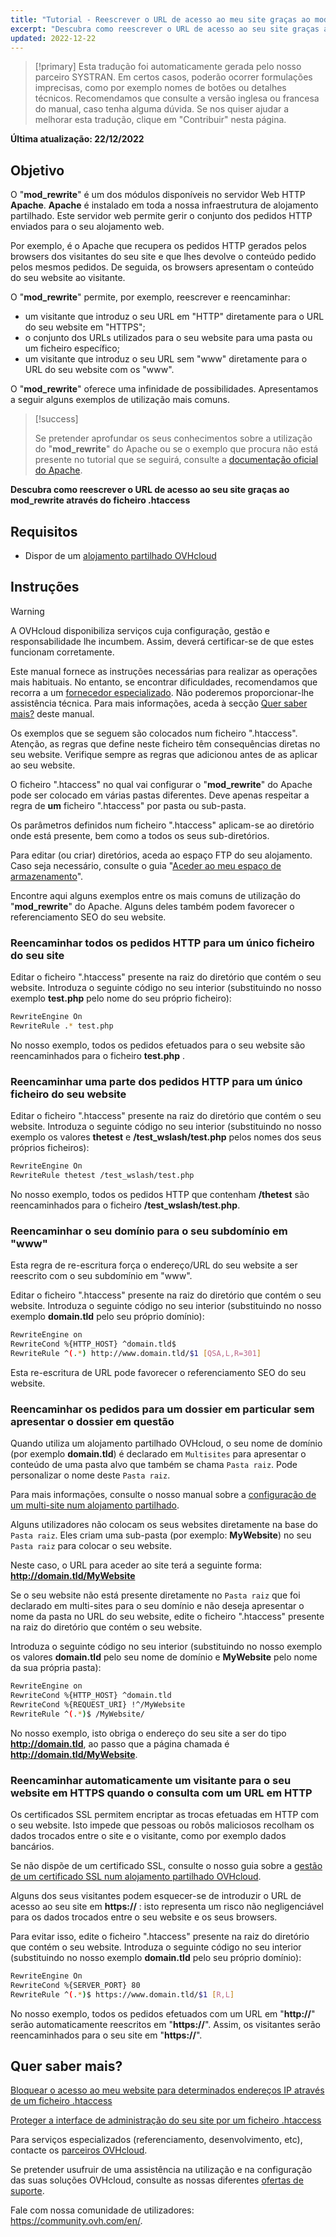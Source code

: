 ```yaml
---
title: "Tutorial - Reescrever o URL de acesso ao meu site graças ao mod_rewrite através do ficheiro .htaccess"
excerpt: "Descubra como reescrever o URL de acesso ao seu site graças ao mod_rewrite através do ficheiro .htaccess"
updated: 2022-12-22
---
```


> [!primary]
> Esta tradução foi automaticamente gerada pelo nosso parceiro SYSTRAN. Em certos casos, poderão ocorrer formulações imprecisas, como por exemplo nomes de botões ou detalhes técnicos. Recomendamos que consulte a versão inglesa ou francesa do manual, caso tenha alguma dúvida. Se nos quiser ajudar a melhorar esta tradução, clique em "Contribuir" nesta página.
>

**Última atualização: 22/12/2022** 
  
## Objetivo

O "**mod_rewrite**" é um dos módulos disponíveis no servidor Web HTTP **Apache**. **Apache** é instalado em toda a nossa infraestrutura de alojamento partilhado. Este servidor web permite gerir o conjunto dos pedidos HTTP enviados para o seu alojamento web.

Por exemplo, é o Apache que recupera os pedidos HTTP gerados pelos browsers dos visitantes do seu site e que lhes devolve o conteúdo pedido pelos mesmos pedidos. De seguida, os browsers apresentam o conteúdo do seu website ao visitante.

O "**mod_rewrite**" permite, por exemplo, reescrever e reencaminhar:

- um visitante que introduz o seu URL em "HTTP" diretamente para o URL do seu website em "HTTPS";
- o conjunto dos URLs utilizados para o seu website para uma pasta ou um ficheiro específico;
- um visitante que introduz o seu URL sem "www" diretamente para o URL do seu website com os "www".

O "**mod_rewrite**" oferece uma infinidade de possibilidades. Apresentamos a seguir alguns exemplos de utilização mais comuns.

> [!success]
>
> Se pretender aprofundar os seus conhecimentos sobre a utilização do "**mod_rewrite**" do Apache ou se o exemplo que procura não está presente no tutorial que se seguirá, consulte a [documentação oficial do Apache](https://httpd.apache.org/docs/2.4/en/mod/mod_rewrite.html).
>

**Descubra como reescrever o URL de acesso ao seu site graças ao mod_rewrite através do ficheiro .htaccess**
  
## Requisitos

- Dispor de um [alojamento partilhado OVHcloud](https://www.ovhcloud.com/pt/web-hosting/)
  
## Instruções

> [!warning]
>
> A OVHcloud disponibiliza serviços cuja configuração, gestão e responsabilidade lhe incumbem. Assim, deverá certificar-se de que estes funcionam corretamente.
> 
> Este manual fornece as instruções necessárias para realizar as operações mais habituais. No entanto, se encontrar dificuldades, recomendamos que recorra a um [fornecedor especializado](https://partner.ovhcloud.com/pt/). Não poderemos proporcionar-lhe assistência técnica. Para mais informações, aceda à secção [Quer saber mais?](#go-further) deste manual.
>
> Os exemplos que se seguem são colocados num ficheiro ".htaccess". Atenção, as regras que define neste ficheiro têm consequências diretas no seu website. Verifique sempre as regras que adicionou antes de as aplicar ao seu website.
>

O ficheiro ".htaccess" no qual vai configurar o "**mod_rewrite**" do Apache pode ser colocado em várias pastas diferentes. Deve apenas respeitar a regra de **um** ficheiro ".htaccess" por pasta ou sub-pasta.

Os parâmetros definidos num ficheiro ".htaccess" aplicam-se ao diretório onde está presente, bem como a todos os seus sub-diretórios.

Para editar (ou criar) diretórios, aceda ao espaço FTP do seu alojamento. Caso seja necessário, consulte o guia "[Aceder ao meu espaço de armazenamento](/pages/web/hosting/ftp_connection)".

Encontre aqui alguns exemplos entre os mais comuns de utilização do "**mod_rewrite**" do Apache. Alguns deles também podem favorecer o referenciamento SEO do seu website.

### Reencaminhar todos os pedidos HTTP para um único ficheiro do seu site

Editar o ficheiro ".htaccess" presente na raiz do diretório que contém o seu website. Introduza o seguinte código no seu interior (substituindo no nosso exemplo **test.php** pelo nome do seu próprio ficheiro):

```bash
RewriteEngine On
RewriteRule .* test.php
```

No nosso exemplo, todos os pedidos efetuados para o seu website são reencaminhados para o ficheiro **test.php** .

### Reencaminhar uma parte dos pedidos HTTP para um único ficheiro do seu website

Editar o ficheiro ".htaccess" presente na raiz do diretório que contém o seu website. Introduza o seguinte código no seu interior (substituindo no nosso exemplo os valores **thetest** e **/test_wslash/test.php** pelos nomes dos seus próprios ficheiros):

```bash
RewriteEngine On
RewriteRule thetest /test_wslash/test.php
```

No nosso exemplo, todos os pedidos HTTP que contenham **/thetest** são reencaminhados para o ficheiro **/test_wslash/test.php**.

### Reencaminhar o seu domínio para o seu subdomínio em "www"

Esta regra de re-escritura força o endereço/URL do seu website a ser reescrito com o seu subdomínio em "www".

Editar o ficheiro ".htaccess" presente na raiz do diretório que contém o seu website. Introduza o seguinte código no seu interior (substituindo no nosso exemplo **domain.tld** pelo seu próprio domínio):

```bash
RewriteEngine on
RewriteCond %{HTTP_HOST} ^domain.tld$
RewriteRule ^(.*) http://www.domain.tld/$1 [QSA,L,R=301]
```

Esta re-escritura de URL pode favorecer o referenciamento SEO do seu website.

### Reencaminhar os pedidos para um dossier em particular sem apresentar o dossier em questão

Quando utiliza um alojamento partilhado OVHcloud, o seu nome de domínio (por exemplo **domain.tld**) é declarado em `Multisites` para apresentar o conteúdo de uma pasta alvo que também se chama `Pasta raiz`. Pode personalizar o nome deste `Pasta raiz`.

Para mais informações, consulte o nosso manual sobre a [configuração de um multi-site num alojamento partilhado](/pages/web/hosting/multisites_configure_multisite).

Alguns utilizadores não colocam os seus websites diretamente na base do `Pasta raiz`. Eles criam uma sub-pasta (por exemplo: **MyWebsite**) no seu `Pasta raiz` para colocar o seu website.

Neste caso, o URL para aceder ao site terá a seguinte forma: **http://domain.tld/MyWebsite**

Se o seu website não está presente diretamente no `Pasta raiz` que foi declarado em multi-sites para o seu domínio e não deseja apresentar o nome da pasta no URL do seu website, edite o ficheiro ".htaccess" presente na raiz do diretório que contém o seu website. 

Introduza o seguinte código no seu interior (substituindo no nosso exemplo os valores **domain.tld** pelo seu nome de domínio e **MyWebsite** pelo nome da sua própria pasta):

```bash
RewriteEngine on
RewriteCond %{HTTP_HOST} ^domain.tld
RewriteCond %{REQUEST_URI} !^/MyWebsite
RewriteRule ^(.*)$ /MyWebsite/
```

No nosso exemplo, isto obriga o endereço do seu site a ser do tipo **http://domain.tld**, ao passo que a página chamada é **http://domain.tld/MyWebsite**.

### Reencaminhar automaticamente um visitante para o seu website em HTTPS quando o consulta com um URL em HTTP

Os certificados SSL permitem encriptar as trocas efetuadas em HTTP com o seu website. Isto impede que pessoas ou robôs maliciosos recolham os dados trocados entre o site e o visitante, como por exemplo dados bancários.

Se não dispõe de um certificado SSL, consulte o nosso guia sobre a [gestão de um certificado SSL num alojamento partilhado OVHcloud](/pages/web/hosting/ssl_on_webhosting).

Alguns dos seus visitantes podem esquecer-se de introduzir o URL de acesso ao seu site em **https://** : isto representa um risco não negligenciável para os dados trocados entre o seu website e os seus browsers.

Para evitar isso, edite o ficheiro ".htaccess" presente na raiz do diretório que contém o seu website. Introduza o seguinte código no seu interior (substituindo no nosso exemplo **domain.tld** pelo seu próprio domínio):

```bash
RewriteEngine On
RewriteCond %{SERVER_PORT} 80
RewriteRule ^(.*)$ https://www.domain.tld/$1 [R,L]
```

No nosso exemplo, todos os pedidos efetuados com um URL em "**http://**" serão automaticamente reescritos em "**https://**". Assim, os visitantes serão reencaminhados para o seu site em "**https://**".
  
## Quer saber mais? <a name="go-further"></a>

[Bloquear o acesso ao meu website para determinados endereços IP através de um ficheiro .htaccess](/pages/web/hosting/htaccess_how_to_block_a_specific_ip_address_from_accessing_your_website)

[Proteger a interface de administração do seu site por um ficheiro .htaccess](/pages/web/hosting/htaccess_protect_directory_by_password)

Para serviços especializados (referenciamento, desenvolvimento, etc), contacte os [parceiros OVHcloud](https://partner.ovhcloud.com/pt/).

Se pretender usufruir de uma assistência na utilização e na configuração das suas soluções OVHcloud, consulte as nossas diferentes [ofertas de suporte](https://www.ovhcloud.com/pt/support-levels/).

Fale com nossa comunidade de utilizadores: <https://community.ovh.com/en/>. 